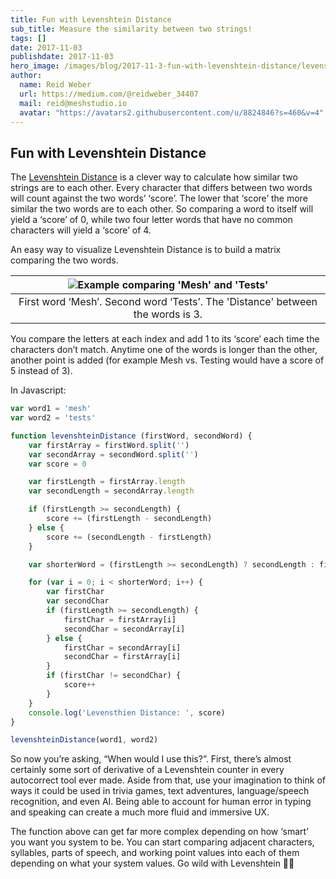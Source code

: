 ```yaml
---
title: Fun with Levenshtein Distance
sub_title: Measure the similarity between two strings!
tags: []
date: 2017-11-03
publishdate: 2017-11-03
hero_image: /images/blog/2017-11-3-fun-with-levenshtein-distance/levenshtein-hero.png
author:
  name: Reid Weber
  url: https://medium.com/@reidweber_34407
  mail: reid@meshstudio.io
  avatar: "https://avatars2.githubusercontent.com/u/8824846?s=460&v=4"
---
```


## Fun with Levenshtein Distance

The [Levenshtein Distance](https://people.cs.pitt.edu/~kirk/cs1501/Pruhs/Spring2006/assignments/editdistance/Levenshtein%20Distance.htm) is a clever way to calculate how similar two strings are to each other. Every character that differs between two words will count against the two words’ ‘score’. The lower that ‘score’ the more similar the two words are to each other. So comparing a word to itself will yield a ‘score’ of 0, while two four letter words that have no common characters will yield a ‘score’ of 4.

An easy way to visualize Levenshtein Distance is to build a matrix comparing the two words.

| ![Example comparing 'Mesh' and 'Tests'](/images/blog/2017-11-3-fun-with-levenshtein-distance/string-example.png) |
|:--:|
|First word ‘Mesh’. Second word ‘Tests’. The 'Distance' between the words is 3.|

You compare the letters at each index and add 1 to its ‘score’ each time the characters don’t match. Anytime one of the words is longer than the other, another point is added (for example Mesh vs. Testing would have a score of 5 instead of 3).

In Javascript:

```javascript
var word1 = 'mesh'
var word2 = 'tests'

function levenshteinDistance (firstWord, secondWord) {
	var firstArray = firstWord.split('')
	var secondArray = secondWord.split('')
	var score = 0

	var firstLength = firstArray.length
	var secondLength = secondArray.length

	if (firstLength >= secondLength) {
		score += (firstLength - secondLength)
	} else {
		score += (secondLength - firstLength)
	}

	var shorterWord = (firstLength >= secondLength) ? secondLength : firstLength

	for (var i = 0; i < shorterWord; i++) {
		var firstChar
		var secondChar
		if (firstLength >= secondLength) {
			firstChar = firstArray[i]
			secondChar = secondArray[i]
		} else {
			firstChar = secondArray[i]
			secondChar = firstArray[i]
		}
		if (firstChar != secondChar) {
			score++
		}
	}
	console.log('Levensthien Distance: ', score)
}

levenshteinDistance(word1, word2)
```

So now you’re asking, “When would I use this?”. First, there’s almost certainly some sort of derivative of a Levenshtein counter in every autocorrect tool ever made. Aside from that, use your imagination to think of ways it could be used in trivia games, text adventures, language/speech recognition, and even AI. Being able to account for human error in typing and speaking can create a much more fluid and immersive UX.

The function above can get far more complex depending on how ‘smart’ you want you system to be. You can start comparing adjacent characters, syllables, parts of speech, and working point values into each of them depending on what your system values. Go wild with Levenshtein 🚀🙌